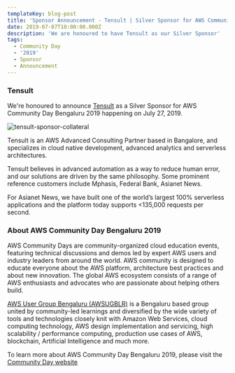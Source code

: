 ```yaml
---
templateKey: blog-post
title: 'Sponsor Announcement - Tensult | Silver Sponsor for AWS Community Day 2019'
date: 2019-07-07T10:00:00.000Z
description: 'We are honoured to have Tensult as our Silver Sponsor'
tags:
  - Community Day
  - '2019'
  - Sponsor
  - Announcement
---
```


### Tensult 

We're honoured to announce [Tensult](https://tensult.com/) as a Silver Sponsor for AWS Community Day Bengaluru 2019 happening on July 27, 2019.

![tensult-sponsor-collateral](/img/communityday2019/tensult.jpg)

Tensult is an AWS Advanced Consulting Partner based in Bangalore, and specializes in cloud native development, advanced analytics and serverless architectures. 

Tensult believes in advanced automation as a way to reduce human error, and our solutions are driven by the same philosophy. Some prominent reference customers include Mphasis, Federal Bank, Asianet News. 

For Asianet News, we have built one of the world’s largest 100% serverless applications and the platform today supports <135,000 requests per second.

### About AWS Community Day Bengaluru 2019

AWS Community Days are community-organized cloud education events, featuring technical discussions and demos led by expert AWS users and industry leaders from around the world. AWS community is designed to educate everyone about the AWS platform, architecture best practices and about new innovation. The global AWS ecosystem consists of a range of AWS enthusiasts and advocates who are passionate about helping others build.

[AWS User Group Bengaluru (AWSUGBLR)](https://awsugblr.in) is a Bengaluru based group united by community-led learnings and diversified by the wide variety of tools and technologies closely knit with Amazon Web Services, cloud computing technology, AWS design implementation and servicing, high scalability / performance computing, production use cases of AWS, blockchain, Artificial Intelligence and much more. 

To learn more about AWS Community Day Bengaluru 2019, please visit the [Community Day website](https://communityday.awsugblr.in)
